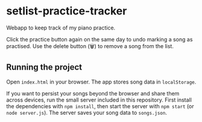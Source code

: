 # setlist-practice-tracker
Webapp to keep track of my piano practice.

Click the practice button again on the same day to undo marking a song as practised.
Use the delete button (🗑️) to remove a song from the list.

## Running the project
Open `index.html` in your browser. The app stores song data in `localStorage`.

If you want to persist your songs beyond the browser and share them across devices,
run the small server included in this repository. First install the dependencies
with `npm install`, then start the server with `npm start` (or `node server.js`).
The server saves your song data to `songs.json`.
